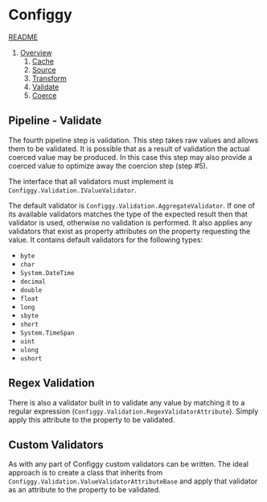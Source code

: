 # Configgy

[README](../README.md)

1. [Overview](1-Overview.md)
    1. [Cache](Pipeline/1-Cache.md)
    2. [Source](Pipeline/2-Source.md)
    3. [Transform](Pipeline/3-Transform.md)
    4. [Validate](Pipeline/4-Validate.md)
    5. [Coerce](Pipeline/5-Coerce.md)

## Pipeline - Validate

The fourth pipeline step is validation. This step takes raw values and allows them to be validated. It is possible that as a result of validation the actual coerced value may be produced. In this case this step may also provide a coerced value to optimize away the coercion step (step #5).

The interface that all validators must implement is `Configgy.Validation.IValueValidator`.

The default validator is `Configgy.Validation.AggregateValidator`. If one of its available validators matches the type of the expected result then that validator is used, otherwise no validation is performed. It also applies any validators that exist as property attributes on the property requesting the value. It contains default validators for the following types:

* `byte`
* `char`
* `System.DateTime`
* `decimal`
* `double`
* `float`
* `long`
* `sbyte`
* `short`
* `System.TimeSpan`
* `uint`
* `ulong`
* `ushort`

## Regex Validation

There is also a validator built in to validate any value by matching it to a regular expression (`Configgy.Validation.RegexValidatorAttribute`). Simply apply this attribute to the property to be validated.

## Custom Validators

As with any part of Configgy custom validators can be written. The ideal approach is to create a class that inherits from `Configgy.Validation.ValueValidatorAttributeBase` and apply that validator as an attribute to the property to be validated.